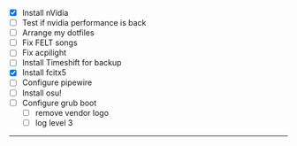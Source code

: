 - [x] Install nVidia 
- [ ] Test if nvidia performance is back
- [ ] Arrange my dotfiles
- [ ] Fix FELT songs
- [ ] Fix acpilight
- [ ] Install Timeshift for backup
- [x] Install fcitx5
- [ ] Configure pipewire
- [ ] Install osu!
- [ ] Configure grub boot
	- [ ] remove vendor logo
	- [ ] log level 3

---
